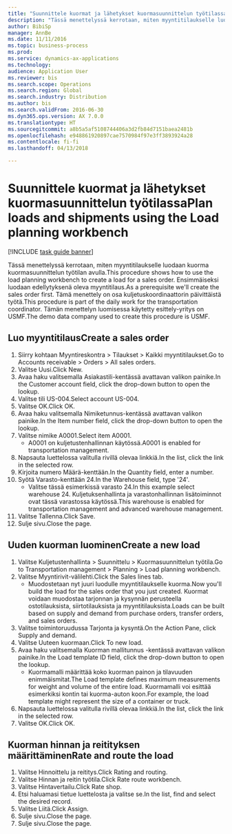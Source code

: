 ```yaml
--- 
title: "Suunnittele kuormat ja lähetykset kuormasuunnittelun työtilassa"
description: "Tässä menettelyssä kerrotaan, miten myyntitilaukselle luodaan kuorma kuormasuunnittelun työtilan avulla."
author: BibiSp
manager: AnnBe
ms.date: 11/11/2016
ms.topic: business-process
ms.prod: 
ms.service: dynamics-ax-applications
ms.technology: 
audience: Application User
ms.reviewer: bis
ms.search.scope: Operations
ms.search.region: Global
ms.search.industry: Distribution
ms.author: bis
ms.search.validFrom: 2016-06-30
ms.dyn365.ops.version: AX 7.0.0
ms.translationtype: HT
ms.sourcegitcommit: a8b5a5af5108744406a3d2fb84d7151baea2481b
ms.openlocfilehash: e948861920897cae7570984f97e3ff3893924a28
ms.contentlocale: fi-fi
ms.lasthandoff: 04/13/2018

---
```

# <a name="plan-loads-and-shipments-using-the-load-planning-workbench"></a><span data-ttu-id="92df3-103">Suunnittele kuormat ja lähetykset kuormasuunnittelun työtilassa</span><span class="sxs-lookup"><span data-stu-id="92df3-103">Plan loads and shipments using the Load planning workbench</span></span>

[!INCLUDE [task guide banner](../../includes/task-guide-banner.md)]

<span data-ttu-id="92df3-104">Tässä menettelyssä kerrotaan, miten myyntitilaukselle luodaan kuorma kuormasuunnittelun työtilan avulla.</span><span class="sxs-lookup"><span data-stu-id="92df3-104">This procedure shows how to use the load planning workbench to create a load for a sales order.</span></span> <span data-ttu-id="92df3-105">Ensimmäiseksi luodaan edellytyksenä oleva myyntitilaus.</span><span class="sxs-lookup"><span data-stu-id="92df3-105">As a prerequisite we'll create the sales order first.</span></span> <span data-ttu-id="92df3-106">Tämä menettely on osa kuljetuskoordinaattorin päivittäistä työtä.</span><span class="sxs-lookup"><span data-stu-id="92df3-106">This procedure is part of the daily work for the transportation coordinator.</span></span> <span data-ttu-id="92df3-107">Tämän menettelyn luomisessa käytetty esittely-yritys on USMF.</span><span class="sxs-lookup"><span data-stu-id="92df3-107">The demo data company used to create this procedure is USMF.</span></span>


## <a name="create-a-sales-order"></a><span data-ttu-id="92df3-108">Luo myyntitilaus</span><span class="sxs-lookup"><span data-stu-id="92df3-108">Create a sales order</span></span>
1. <span data-ttu-id="92df3-109">Siirry kohtaan Myyntireskontra > Tilaukset > Kaikki myyntitilaukset.</span><span class="sxs-lookup"><span data-stu-id="92df3-109">Go to Accounts receivable > Orders > All sales orders.</span></span>
2. <span data-ttu-id="92df3-110">Valitse Uusi.</span><span class="sxs-lookup"><span data-stu-id="92df3-110">Click New.</span></span>
3. <span data-ttu-id="92df3-111">Avaa haku valitsemalla Asiakastili-kentässä avattavan valikon painike.</span><span class="sxs-lookup"><span data-stu-id="92df3-111">In the Customer account field, click the drop-down button to open the lookup.</span></span>
4. <span data-ttu-id="92df3-112">Valitse tili US-004.</span><span class="sxs-lookup"><span data-stu-id="92df3-112">Select account US-004.</span></span>
5. <span data-ttu-id="92df3-113">Valitse OK.</span><span class="sxs-lookup"><span data-stu-id="92df3-113">Click OK.</span></span>
6. <span data-ttu-id="92df3-114">Avaa haku valitsemalla Nimiketunnus-kentässä avattavan valikon painike.</span><span class="sxs-lookup"><span data-stu-id="92df3-114">In the Item number field, click the drop-down button to open the lookup.</span></span>
7. <span data-ttu-id="92df3-115">Valitse nimike A0001.</span><span class="sxs-lookup"><span data-stu-id="92df3-115">Select item A0001.</span></span>
    * <span data-ttu-id="92df3-116">A0001 on kuljetustenhallinnan käytössä.</span><span class="sxs-lookup"><span data-stu-id="92df3-116">A0001 is enabled for transportation management.</span></span>  
8. <span data-ttu-id="92df3-117">Napsauta luettelossa valitulla rivillä olevaa linkkiä.</span><span class="sxs-lookup"><span data-stu-id="92df3-117">In the list, click the link in the selected row.</span></span>
9. <span data-ttu-id="92df3-118">Kirjoita numero Määrä-kenttään.</span><span class="sxs-lookup"><span data-stu-id="92df3-118">In the Quantity field, enter a number.</span></span>
10. <span data-ttu-id="92df3-119">Syötä Varasto-kenttään 24.</span><span class="sxs-lookup"><span data-stu-id="92df3-119">In the Warehouse field, type '24'.</span></span>
    * <span data-ttu-id="92df3-120">Valitse tässä esimerkissä varasto 24.</span><span class="sxs-lookup"><span data-stu-id="92df3-120">In this example select warehouse 24.</span></span> <span data-ttu-id="92df3-121">Kuljetuksenhallinta ja varastonhallinnan lisätoiminnot ovat tässä varastossa käytössä.</span><span class="sxs-lookup"><span data-stu-id="92df3-121">This warehouse is enabled for transportation management and advanced warehouse management.</span></span>  
11. <span data-ttu-id="92df3-122">Valitse Tallenna.</span><span class="sxs-lookup"><span data-stu-id="92df3-122">Click Save.</span></span>
12. <span data-ttu-id="92df3-123">Sulje sivu.</span><span class="sxs-lookup"><span data-stu-id="92df3-123">Close the page.</span></span>

## <a name="create-a-new-load"></a><span data-ttu-id="92df3-124">Uuden kuorman luominen</span><span class="sxs-lookup"><span data-stu-id="92df3-124">Create a new load</span></span>
1. <span data-ttu-id="92df3-125">Valitse Kuljetustenhallinta > Suunnittelu > Kuormasuunnittelun työtila.</span><span class="sxs-lookup"><span data-stu-id="92df3-125">Go to Transportation management > Planning > Load planning workbench.</span></span>
2. <span data-ttu-id="92df3-126">Valitse Myyntirivit-välilehti.</span><span class="sxs-lookup"><span data-stu-id="92df3-126">Click the Sales lines tab.</span></span>
    * <span data-ttu-id="92df3-127">Muodostetaan nyt juuri luodulle myyntitilaukselle kuorma.</span><span class="sxs-lookup"><span data-stu-id="92df3-127">Now you'll build the load for the sales order that you just created.</span></span> <span data-ttu-id="92df3-128">Kuormat voidaan muodostaa tarjonnan ja kysynnän perusteella ostotilauksista, siirtotilauksista ja myyntitilauksista.</span><span class="sxs-lookup"><span data-stu-id="92df3-128">Loads can be built based on supply and demand from purchase orders, transfer orders, and sales orders.</span></span>  
3. <span data-ttu-id="92df3-129">Valitse toimintoruudussa Tarjonta ja kysyntä.</span><span class="sxs-lookup"><span data-stu-id="92df3-129">On the Action Pane, click Supply and demand.</span></span>
4. <span data-ttu-id="92df3-130">Valitse Uuteen kuormaan.</span><span class="sxs-lookup"><span data-stu-id="92df3-130">Click To new load.</span></span>
5. <span data-ttu-id="92df3-131">Avaa haku valitsemalla Kuorman mallitunnus -kentässä avattavan valikon painike.</span><span class="sxs-lookup"><span data-stu-id="92df3-131">In the Load template ID field, click the drop-down button to open the lookup.</span></span>
    * <span data-ttu-id="92df3-132">Kuormamalli määrittää koko kuorman painon ja tilavuuden enimmäismitat.</span><span class="sxs-lookup"><span data-stu-id="92df3-132">The Load template defines maximum measurements for weight and volume of the entire load.</span></span> <span data-ttu-id="92df3-133">Kuormamalli voi esittää esimerkiksi kontin tai kuorma-auton koon.</span><span class="sxs-lookup"><span data-stu-id="92df3-133">For example, the load template might represent the size of a container or truck.</span></span>  
6. <span data-ttu-id="92df3-134">Napsauta luettelossa valitulla rivillä olevaa linkkiä.</span><span class="sxs-lookup"><span data-stu-id="92df3-134">In the list, click the link in the selected row.</span></span>
7. <span data-ttu-id="92df3-135">Valitse OK.</span><span class="sxs-lookup"><span data-stu-id="92df3-135">Click OK.</span></span>

## <a name="rate-and-route-the-load"></a><span data-ttu-id="92df3-136">Kuorman hinnan ja reitityksen määrittäminen</span><span class="sxs-lookup"><span data-stu-id="92df3-136">Rate and route the load</span></span>
1. <span data-ttu-id="92df3-137">Valitse Hinnoittelu ja reititys.</span><span class="sxs-lookup"><span data-stu-id="92df3-137">Click Rating and routing.</span></span>
2. <span data-ttu-id="92df3-138">Valitse Hinnan ja reitin työtila.</span><span class="sxs-lookup"><span data-stu-id="92df3-138">Click Rate route workbench.</span></span>
3. <span data-ttu-id="92df3-139">Valitse Hintavertailu.</span><span class="sxs-lookup"><span data-stu-id="92df3-139">Click Rate shop.</span></span>
4. <span data-ttu-id="92df3-140">Etsi haluamasi tietue luettelosta ja valitse se.</span><span class="sxs-lookup"><span data-stu-id="92df3-140">In the list, find and select the desired record.</span></span>
5. <span data-ttu-id="92df3-141">Valitse Liitä.</span><span class="sxs-lookup"><span data-stu-id="92df3-141">Click Assign.</span></span>
6. <span data-ttu-id="92df3-142">Sulje sivu.</span><span class="sxs-lookup"><span data-stu-id="92df3-142">Close the page.</span></span>
7. <span data-ttu-id="92df3-143">Sulje sivu.</span><span class="sxs-lookup"><span data-stu-id="92df3-143">Close the page.</span></span>


